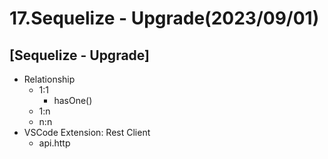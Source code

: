 # 17.Sequelize - Upgrade(2023/09/01)

## [Sequelize - Upgrade]

- Relationship
  - 1:1
    - hasOne()
  - 1:n
  - n:n
- VSCode Extension: Rest Client
  - api.http